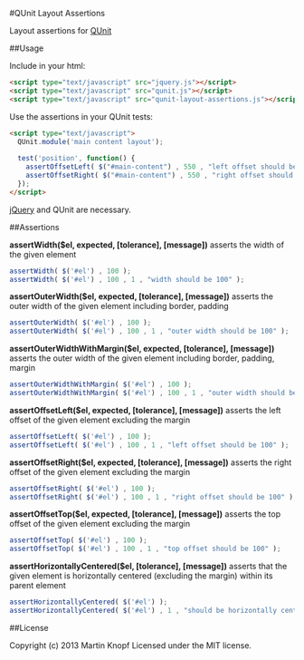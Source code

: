 #QUnit Layout Assertions

Layout assertions for [QUnit](http://qunitjs.com/)

##Usage

Include in your html:
```html
<script type="text/javascript" src="jquery.js"></script>
<script type="text/javascript" src="qunit.js"></script>
<script type="text/javascript" src="qunit-layout-assertions.js"></script>
```

Use the assertions in your QUnit tests:
```html
<script type="text/javascript">
  QUnit.module('main content layout');
  
  test('position', function() {
    assertOffsetLeft( $("#main-content") , 550 , "left offset should be 550" );
    assertOffsetRight( $("#main-content") , 550 , "right offset should be 550" );
  });
</script>
```

[jQuery](http://jquery.com/) and QUnit are necessary.

##Assertions

**assertWidth($el, expected, [tolerance], [message])**
asserts the width of the given element
```js
assertWidth( $('#el') , 100 );
assertWidth( $('#el') , 100 , 1 , "width should be 100" );
```

**assertOuterWidth($el, expected, [tolerance], [message])**
asserts the outer width of the given element including border, padding
```js
assertOuterWidth( $('#el') , 100 );
assertOuterWidth( $('#el') , 100 , 1 , "outer width should be 100" );
```

**assertOuterWidthWithMargin($el, expected, [tolerance], [message])**
asserts the outer width of the given element including border, padding, margin
```js
assertOuterWidthWithMargin( $('#el') , 100 );
assertOuterWidthWithMargin( $('#el') , 100 , 1 , "outer width should be 100 including margin" );
```

**assertOffsetLeft($el, expected, [tolerance], [message])**
asserts the left offset of the given element excluding the margin
```js
assertOffsetLeft( $('#el') , 100 );
assertOffsetLeft( $('#el') , 100 , 1 , "left offset should be 100" );
```

**assertOffsetRight($el, expected, [tolerance], [message])**
asserts the right offset of the given element excluding the margin
```js
assertOffsetRight( $('#el') , 100 );
assertOffsetRight( $('#el') , 100 , 1 , "right offset should be 100" );
```

**assertOffsetTop($el, expected, [tolerance], [message])**
asserts the top offset of the given element excluding the margin
```js
assertOffsetTop( $('#el') , 100 );
assertOffsetTop( $('#el') , 100 , 1 , "top offset should be 100" );
```

**assertHorizontallyCentered($el, [tolerance], [message])**
asserts that the given element is horizontally centered (excluding the margin) within its parent element
```js
assertHorizontallyCentered( $('#el') );
assertHorizontallyCentered( $('#el') , 1 , "should be horizontally centered" );
```

##License

Copyright (c) 2013 Martin Knopf Licensed under the MIT license.